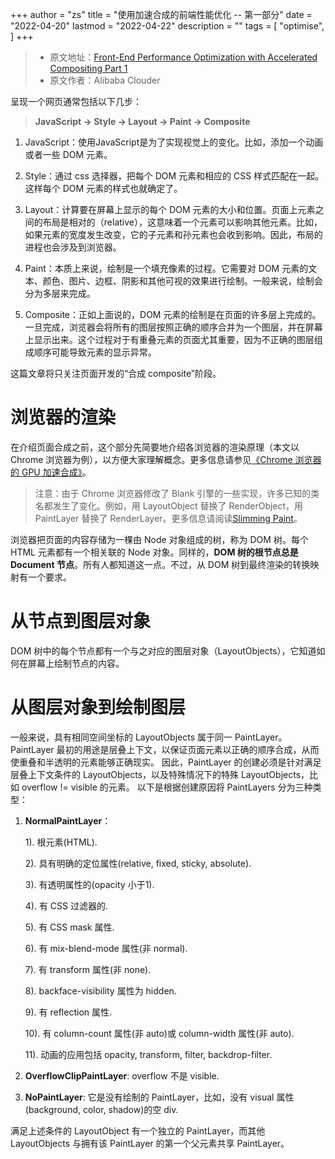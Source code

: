 +++
author = "zs"
title = "使用加速合成的前端性能优化 -- 第一部分"
date = "2022-04-20"
lastmod = "2022-04-22"
description = ""
tags = [
    "optimise",
]
+++

>* 原文地址：[Front-End Performance Optimization with Accelerated Compositing Part 1](https://www.alibabacloud.com/blog/front-end-performance-optimization-with-accelerated-compositing-part-1_594194)
> * 原文作者：Alibaba Clouder

呈现一个网页通常包括以下几步：

>**JavaScript -> Style -> Layout -> Paint -> Composite**

1. JavaScript：使用JavaScript是为了实现视觉上的变化。比如，添加一个动画或者一些 DOM 元素。

2. Style：通过 css 选择器，把每个 DOM 元素和相应的 CSS 样式匹配在一起。这样每个 DOM 元素的样式也就确定了。

3. Layout：计算要在屏幕上显示的每个 DOM 元素的大小和位置。页面上元素之间的布局是相对的（relative），这意味着一个元素可以影响其他元素。比如，如果元素的宽度发生改变，它的子元素和孙元素也会收到影响。因此，布局的进程也会涉及到浏览器。

4. Paint：本质上来说，绘制是一个填充像素的过程。它需要对 DOM 元素的文本、颜色、图片、边框、阴影和其他可视的效果进行绘制。一般来说，绘制会分为多层来完成。

5. Composite：正如上面说的，DOM 元素的绘制是在页面的许多层上完成的。一旦完成，浏览器会将所有的图层按照正确的顺序合并为一个图层，并在屏幕上显示出来。这个过程对于有重叠元素的页面尤其重要，因为不正确的图层组成顺序可能导致元素的显示异常。

这篇文章将只关注页面开发的“合成 composite”阶段。


# 浏览器的渲染

在介绍页面合成之前，这个部分先简要地介绍各浏览器的渲染原理（本文以 Chrome 浏览器为例），以方便大家理解概念。更多信息请参见[《Chrome 浏览器的 GPU 加速合成》](http://www.chromium.org/developers/design-documents/gpu-accelerated-compositing-in-chrome?spm=a2c65.11461447.0.0.5c88790bw6zV4C)。

>注意：由于 Chrome 浏览器修改了 Blank 引擎的一些实现，许多已知的类名都发生了变化。例如，用 LayoutObject 替换了 RenderObject，用 PaintLayer 替换了 RenderLayer。更多信息请阅读[Slimming Paint](https://www.chromium.org/blink/slimming-paint?spm=a2c65.11461447.0.0.5c88790bw6zV4C)。

浏览器把页面的内容存储为一棵由 Node 对象组成的树，称为 DOM 树。每个 HTML 元素都有一个相关联的 Node 对象。同样的，**DOM 树的根节点总是 Document 节点**。所有人都知道这一点。不过，从 DOM 树到最终渲染的转换映射有一个要求。

# 从节点到图层对象

DOM 树中的每个节点都有一个与之对应的图层对象（LayoutObjects），它知道如何在屏幕上绘制节点的内容。

# 从图层对象到绘制图层

一般来说，具有相同空间坐标的 LayoutObjects 属于同一 PaintLayer。PaintLayer 最初的用途是层叠上下文，以保证页面元素以正确的顺序合成，从而使重叠和半透明的元素能够正确现实。
因此，PaintLayer 的创建必须是针对满足层叠上下文条件的 LayoutObjects，以及特殊情况下的特殊 LayoutObjects，比如 overflow != visible 的元素。
以下是根据创建原因将 PaintLayers 分为三种类型：

1. **NormalPaintLayer**：

    1). 根元素(HTML).

    2). 具有明确的定位属性(relative, fixed, sticky, absolute).

    3). 有透明属性的(opacity 小于1).

    4). 有 CSS 过滤器的.

    5). 有 CSS mask 属性.

    6). 有 mix-blend-mode 属性(非 normal).

    7). 有 transform 属性(非 none).

    8). backface-visibility 属性为 hidden.

    9). 有 reflection 属性.

    10). 有 column-count 属性(非 auto)或 column-width 属性(非 auto).

    11). 动画的应用包括 opacity, transform, filter, backdrop-filter.

2. **OverflowClipPaintLayer**: overflow 不是 visible.

3. **NoPaintLayer**: 它是没有绘制的 PaintLayer，比如，没有 visual 属性(background, color, shadow)的空 div.

满足上述条件的 LayoutObject 有一个独立的 PaintLayer，而其他 LayoutObjects 与拥有该 PaintLayer 的第一个父元素共享 PaintLayer。